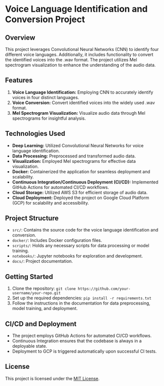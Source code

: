 # Voice Language Identification and Conversion Project

## Overview
This project leverages Convolutional Neural Networks (CNN) to identify four different voice languages. Additionally, it includes functionality to convert the identified voices into the .wav format. The project utilizes Mel spectrogram visualization to enhance the understanding of the audio data.

## Features
1. **Voice Language Identification:** Employing CNN to accurately identify voices in four distinct languages.
2. **Voice Conversion:** Convert identified voices into the widely used .wav format.
3. **Mel Spectrogram Visualization:** Visualize audio data through Mel spectrograms for insightful analysis.

## Technologies Used
- **Deep Learning:** Utilized Convolutional Neural Networks for voice language identification.
- **Data Processing:** Preprocessed and transformed audio data.
- **Visualization:** Employed Mel spectrograms for effective data visualization.
- **Docker:** Containerized the application for seamless deployment and scalability.
- **Continuous Integration/Continuous Deployment (CI/CD):** Implemented GitHub Actions for automated CI/CD workflows.
- **Cloud Storage:** Utilized AWS S3 for efficient storage of audio data.
- **Cloud Deployment:** Deployed the project on Google Cloud Platform (GCP) for scalability and accessibility.

## Project Structure
- `src/`: Contains the source code for the voice language identification and conversion.
- `docker/`: Includes Docker configuration files.
- `scripts/`: Holds any necessary scripts for data processing or model training.
- `notebooks/`: Jupyter notebooks for exploration and development.
- `docs/`: Project documentation.

## Getting Started
1. Clone the repository: `git clone https://github.com/your-username/your-repo.git`
2. Set up the required dependencies: `pip install -r requirements.txt`
3. Follow the instructions in the documentation for data preprocessing, model training, and deployment.

## CI/CD and Deployment
- The project employs GitHub Actions for automated CI/CD workflows.
- Continuous Integration ensures that the codebase is always in a deployable state.
- Deployment to GCP is triggered automatically upon successful CI tests.

## License
This project is licensed under the [MIT License](LICENSE).
